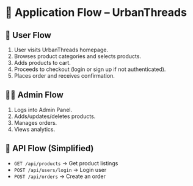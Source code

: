 # 🔄 Application Flow – UrbanThreads

## 👥 User Flow
1. User visits UrbanThreads homepage.
2. Browses product categories and selects products.
3. Adds products to cart.
4. Proceeds to checkout (login or sign up if not authenticated).
5. Places order and receives confirmation.

## 👨‍💻 Admin Flow
1. Logs into Admin Panel.
2. Adds/updates/deletes products.
3. Manages orders.
4. Views analytics.

## 💬 API Flow (Simplified)
- `GET /api/products` → Get product listings
- `POST /api/users/login` → Login user
- `POST /api/orders` → Create an order